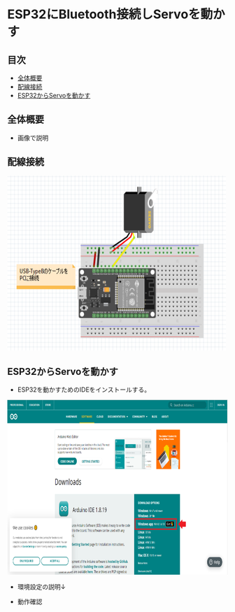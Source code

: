 # ESP32にBluetooth接続しServoを動かす  
## 目次  
- [全体概要](#content1)  
- [配線接続](#content2)  
- [ESP32からServoを動かす](#content3)  

<h2 id="content1">全体概要</h2>  

- 画像で説明

<h2 id="content2">配線接続</h2>  

<img alt="OSインストーラ画像" src="./img/servo.png" width="500" height="400">   

<h2 id="content3">ESP32からServoを動かす</h2>  

- ESP32を動かすためのIDEをインストールする。  
<img alt="OSインストーラ画像" src="./img/スクリーンショット 2022-04-01 101506.png" width="700" height="400">   

- 環境設定の説明↓  

- 動作確認  
  